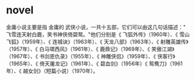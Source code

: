 # novel
金庸小说主要是指 金庸的 武侠小说，一共十五部，它们可以由这几句话描述：" 飞雪连天射白鹿，笑书神侠倚碧鸳。"他们分别是《 飞狐外传》（1960年）、《 雪山飞狐》（1959年）、《 连城诀》（1963年）、《 天龙八部》（1963年）、《 射雕英雄传》（1957年）、《 白马啸西风》（1961年）、《 鹿鼎记》（1969年）、《 笑傲江湖》（1967年）、《 书剑恩仇录》（1955年）、《 神雕侠侣》（1959年）、《 侠客行》（1965年）、《 倚天屠龙记》（1961年）、《 碧血剑》（1956年）《 鸳鸯刀》（1961年）、《 越女剑》（短篇小说）（1970年）。